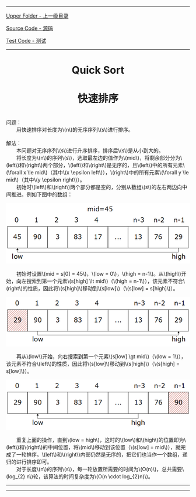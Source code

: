 <script type="text/javascript" async src="//cdn.bootcss.com/mathjax/2.7.0/MathJax.js?config=TeX-AMS-MML_HTMLorMML"></script>
<script type="text/javascript" async src="https://cdnjs.cloudflare.com/ajax/libs/mathjax/2.7.1/MathJax.js?config=TeX-MML-AM_CHTML"></script>


--------
[Upper Folder - 上一级目录](../)

[Source Code - 源码](https://zhaochenyou@github.com/Way-to-Algorithm/blob/master/src/Sort/QuickSort.hpp)

[Test Code - 测试](https://zhaochenyou@github.com/Way-to-Algorithm/blob/master/src/Sort/QuickSort.cpp)


--------

<div>
<h1 align="center"> Quick Sort </h1>
<h1 align="center"> 快速排序 </h1>
<br>
问题： <br>
&emsp;&emsp;用快速排序对长度为\(n\)的无序序列\(s\)进行排序。 <br>
<br>
解法： <br>
&emsp;&emsp;本问题对无序序列\(s\)进行升序排序，排序后\(s\)是从小到大的。 <br>
&emsp;&emsp;将长度为\(n\)的序列\(s\)，选取最左边的值作为\(mid\)，将剩余部分分为\(left\)和\(right\)两个部分，\(left\)和\(right\)是无序的，且\(left\)中的所有元素\(\forall x \le mid\)（其中\(x \epsilon left\)），\(right\)中的所有元素\(\forall y \le mid\)（其中\(y \epsilon right\)）。 <br>
&emsp;&emsp;初始时\(left\)和\(right\)两个部分都是空的，分别从数组\(s\)的左右两边向中间推进。例如下图中的数组： <br>
<p align="center"><img src="../res/QuickSort1.png" /></p>
&emsp;&emsp;初始时设置\(mid = s[0] = 45\)，\(low = 0\)，\(high = n-1\)。从\(high\)开始，向左搜索到第一个元素\(s[high] \lt mid\)（\(high = n-1\)），该元素不符合\(right\)的性质，因此将\(s[high]\)移动到\(s[low]\)（\(s[low] = s[high]\)）。 <br>
<p align="center"><img src="../res/QuickSort2.png" /></p>
&emsp;&emsp;再从\(low\)开始，向右搜索到第一个元素\(s[low] \gt mid\)（\(low = 1\)），该元素不符合\(left\)的性质，因此将\(s[low]\)移动到\(s[high]\)（\(s[high] = s[low]\)）。 <br>
<p align="center"><img src="../res/QuickSort3.png" /></p>
&emsp;&emsp;重复上面的操作，直到\(low = high\)，这时的\(low\)和\(high\)的位置即为\(left\)和\(right\)的中间位置，将\(mid\)移动到该位置（\(s[low] = mid\)），就完成了一轮排序。\(left\)和\(right\)内部仍然是无序的，把它们也当作一个数组，递归的进行排序即可。 <br>
&emsp;&emsp;对于长度\(n\)的序列\(s\)，每一轮放置所需要的时间为\(O(n)\)，总共需要\(log_{2} n\)轮，该算法的时间复杂度为\(O(n \cdot log_{2}⁡n)\)。 <br>
</div>


--------
--------
